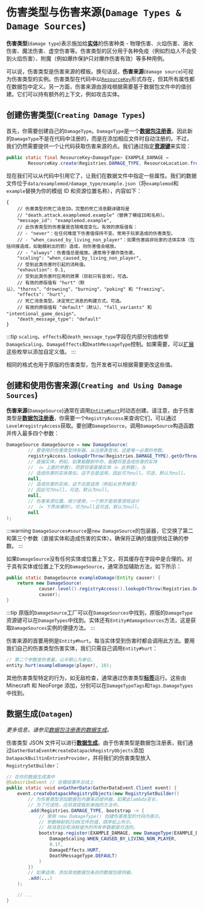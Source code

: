 # 伤害类型与伤害来源(`Damage Types & Damage Sources`)

**伤害类型**(`damage type`)表示施加给[**实体**][entity]的伤害种类 - 物理伤害、火焰伤害、溺水伤害、魔法伤害、虚空伤害等。伤害类型的区分用于各种免疫（例如烈焰人不会受到火焰伤害）、附魔（例如爆炸保护只对爆炸伤害有效）等多种用例。

可以说，伤害类型是伤害来源的模板。换句话说，**伤害来源**(`damage source`)可视为伤害类型的实例。伤害类型在代码中以[`ResourceKey`][rk]形式存在，但其所有属性都在数据包中定义。另一方面，伤害来源由游戏根据需要基于数据包文件中的值创建。它们可以持有额外的上下文，例如攻击实体。

## 创建伤害类型(`Creating Damage Types`)

首先，你需要创建自己的`DamageType`。`DamageType`是一个[**数据包注册表**][dr]，因此新的`DamageType`不是在代码中注册的，而是在添加相应文件时自动注册的。不过，我们仍然需要提供一个让代码获取伤害来源的点。我们通过指定[**资源键**][rk]来实现：

```java
public static final ResourceKey<DamageType> EXAMPLE_DAMAGE =
        ResourceKey.create(Registries.DAMAGE_TYPE, ResourceLocation.fromNamespaceAndPath(ExampleMod.MOD_ID, "example"));
```

现在我们可以从代码中引用它了，让我们在数据文件中指定一些属性。我们的数据文件位于`data/examplemod/damage_type/example.json`（将`examplemod`和`example`替换为你的模组 ID 和资源位置名称），内容如下：

```json5
{
    // 伤害类型的死亡消息ID。完整的死亡消息翻译键将是
    // "death.attack.examplemod.example"（替换了模组ID和名称）。
    "message_id": "examplemod.example",
    // 此伤害类型的伤害量是否随难度变化。有效的原版值有：
    // - "never"：在任何难度下伤害值保持不变。常用于玩家造成的伤害类型。
    // - "when_caused_by_living_non_player"：如果伤害由非玩家的活体实体（包括间接造成，如骷髅射出的箭）造成，则伤害值会缩放。
    // - "always"：伤害值总是缩放。通常用于爆炸类伤害。
    "scaling": "when_caused_by_living_non_player",
    // 受到此类伤害时引起的消耗值。
    "exhaustion": 0.1,
    // 受到此类伤害时应用的效果（目前只有音效）。可选。
    // 有效的原版值有 "hurt"（默认）、"thorns"、"drowning"、"burning"、"poking" 和 "freezing"。
    "effects": "hurt",
    // 死亡消息类型。决定死亡消息的构建方式。可选。
    // 有效的原版值有 "default"（默认）、"fall_variants" 和 "intentional_game_design"。
    "death_message_type": "default"
}
```

:::tip
`scaling`、`effects`和`death_message_type`字段在内部分别由枚举`DamageScaling`、`DamageEffects`和`DeathMessageType`控制。如果需要，可以[扩展][extenum]这些枚举以添加自定义值。
:::

相同的格式也用于原版的伤害类型，包开发者可以根据需要更改这些值。

## 创建和使用伤害来源(`Creating and Using Damage Sources`)

**伤害来源**(`DamageSource`)通常在调用[`Entity#hurt`][entityhurt]时动态创建。请注意，由于伤害类型是[**数据包注册表**][dr]，你需要一个`RegistryAccess`来查询它们，可以通过`Level#registryAccess`获取。要创建`DamageSource`，调用`DamageSource`构造函数并传入最多四个参数：

```java
DamageSource damageSource = new DamageSource(
        // 要使用的伤害类型持有器。从注册表查询。这是唯一必需的参数。
        registryAccess.lookupOrThrow(Registries.DAMAGE_TYPE).getOrThrow(EXAMPLE_DAMAGE),
        // 直接实体。例如，如果骷髅射中你，骷髅将是造成伤害的实体
        // （= 上面的参数），而箭将是直接实体（= 此参数）。与
        // 造成伤害的实体类似，这不总是适用，因此可为null。可选，默认为null。
        null,
        // 造成伤害的实体。这不总是适用（例如从世界掉落）
        // 因此可为null。可选，默认为null。
        null,
        // 伤害来源位置。很少使用，一个例子是故意游戏设计
        // （= 下界床爆炸）。可为null且可选，默认为null。
        null
);
```

:::warning
`DamageSources#source`是`new DamageSource`的包装器，它交换了第二和第三个参数（直接实体和造成伤害的实体）。确保将正确的值提供给正确的参数。
:::

如果`DamageSource`没有任何实体或位置上下文，将其缓存在字段中是合理的。对于具有实体或位置上下文的`DamageSource`，通常添加辅助方法，如下所示：

```java
public static DamageSource exampleDamage(Entity causer) {
    return new DamageSource(
            causer.level().registryAccess().lookupOrThrow(Registries.DAMAGE_TYPE).getOrThrow(EXAMPLE_DAMAGE),
            causer);
}
```

:::tip
原版的`DamageSource`工厂可以在`DamageSources`中找到，原版的`DamageType`资源键可以在`DamageTypes`中找到。实体还有`Entity#damageSources`方法，这是获取`DamageSources`实例的便捷方法。
:::

伤害来源的首要用例是`Entity#hurt`。每当实体受到伤害时都会调用此方法。要用我们自己的伤害类型伤害实体，我们只需自己调用`Entity#hurt`：

```java
// 第二个参数是伤害量，以半颗心为单位。
entity.hurt(exampleDamage(player), 10);
```

其他伤害类型特定的行为，如无敌检查，通常通过伤害类型[**标签**][tags]运行。这些由 Minecraft 和 NeoForge 添加，分别可以在`DamageTypeTags`和`Tags.DamageTypes`中找到。

## 数据生成(`Datagen`)

_更多信息，请参见[数据包注册表的数据生成][drdatagen]。_

伤害类型 JSON 文件可以进行[**数据生成**][datagen]。由于伤害类型是数据包注册表，我们通过`GatherDataEvent#createDatapackRegistryObjects`添加`DatapackBuiltinEntriesProvider`，并将我们的伤害类型放入`RegistrySetBuilder`：

```java
// 在你的数据生成类中
@SubscribeEvent // 在模组事件总线上
public static void onGatherData(GatherDataEvent.Client event) {
    event.createDatapackRegistryObjects(new RegistrySetBuilder()
        // 为伤害类型添加数据包内置条目提供器。如果此lambda变长，
        // 为了可读性，应将其提取到单独的方法中。
        .add(Registries.DAMAGE_TYPE, bootstrap -> {
            // 使用 new DamageType() 创建伤害类型的代码内表示。
            // 参数映射到JSON文件的值，顺序如上所示。
            // 除消息ID和消耗值外的所有参数都是可选的。
            bootstrap.register(EXAMPLE_DAMAGE, new DamageType(EXAMPLE_DAMAGE.location(),
                DamageScaling.WHEN_CAUSED_BY_LIVING_NON_PLAYER,
                0.1f,
                DamageEffects.HURT,
                DeathMessageType.DEFAULT)
            )
        })
        // 如果适用，添加其他数据包条目的数据包提供器。
        .add(...)
    );

    // ...
}
```

[datagen]: ../index.md#data-generation
[dr]: ../../concepts/registries.md#datapack-registries
[drdatagen]: ../../concepts/registries.md#data-generation-for-datapack-registries
[entity]: ../../entities/index.md
[entityhurt]: ../../entities/index.md#damaging-entities
[extenum]: ../../advanced/extensibleenums.md
[rk]: ../../misc/resourcelocation.md#resourcekeys
[tags]: tags.md